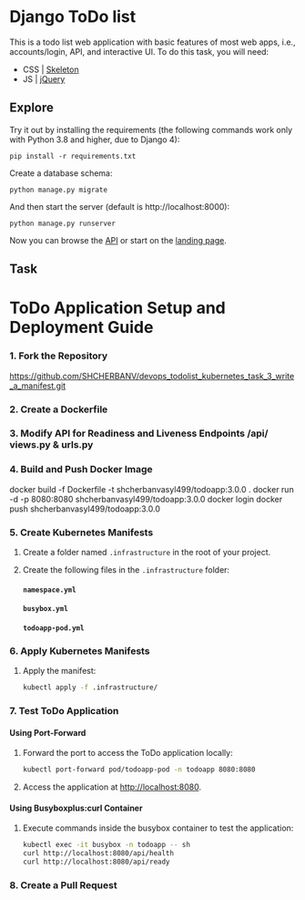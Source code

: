 # Django ToDo list

This is a todo list web application with basic features of most web apps, i.e., accounts/login, API, and interactive UI. To do this task, you will need:

- CSS | [Skeleton](http://getskeleton.com/)
- JS  | [jQuery](https://jquery.com/)

## Explore

Try it out by installing the requirements (the following commands work only with Python 3.8 and higher, due to Django 4):

```
pip install -r requirements.txt
```

Create a database schema:

```
python manage.py migrate
```

And then start the server (default is http://localhost:8000):

```
python manage.py runserver
```

Now you can browse the [API](http://localhost:8000/api/) or start on the [landing page](http://localhost:8000/).

## Task

# ToDo Application Setup and Deployment Guide

### 1. Fork the Repository
https://github.com/SHCHERBANV/devops_todolist_kubernetes_task_3_write_a_manifest.git
### 2. Create a Dockerfile

### 3. Modify API for Readiness and Liveness Endpoints /api/ views.py & urls.py

### 4. Build and Push Docker Image
docker build -f Dockerfile -t shcherbanvasyl499/todoapp:3.0.0 .
docker run -d -p 8080:8080 shcherbanvasyl499/todoapp:3.0.0
docker login
docker push shcherbanvasyl499/todoapp:3.0.0


### 5. Create Kubernetes Manifests

1. Create a folder named `.infrastructure` in the root of your project.
2. Create the following files in the `.infrastructure` folder:

    #### `namespace.yml`

    #### `busybox.yml`

    #### `todoapp-pod.yml`


### 6. Apply Kubernetes Manifests

1. Apply the  manifest:

    ```bash
    kubectl apply -f .infrastructure/
    ```


### 7. Test ToDo Application

#### Using Port-Forward

1. Forward the port to access the ToDo application locally:

    ```bash
    kubectl port-forward pod/todoapp-pod -n todoapp 8080:8080
    ```

2. Access the application at [http://localhost:8080](http://localhost:8080).

#### Using Busyboxplus:curl Container

1. Execute commands inside the busybox container to test the application:

    ```bash
    kubectl exec -it busybox -n todoapp -- sh
    curl http://localhost:8080/api/health   
    curl http://localhost:8080/api/ready
    ```

### 8. Create a Pull Request
